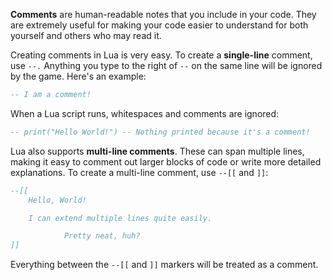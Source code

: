 **Comments** are human-readable notes that you include in your code. They are extremely useful for making your code easier to understand for both yourself and others who may read it.

Creating comments in Lua is very easy. To create a **single-line** comment, use `--.` Anything you type to the right of `--` on the same line will be ignored by the game. Here's an example:

```lua
-- I am a comment!
```

When a Lua script runs, whitespaces and comments are ignored:

```lua
-- print("Hello World!") -- Nothing printed because it's a comment!
```

Lua also supports **multi-line comments**. These can span multiple lines, making it easy to comment out larger blocks of code or write more detailed explanations. To create a multi-line comment, use `--[[` and `]]`:

```lua
--[[
    Hello, World!

    I can extend multiple lines quite easily.

            Pretty neat, huh?
]]
```

Everything between the `--[[` and `]]` markers will be treated as a comment.